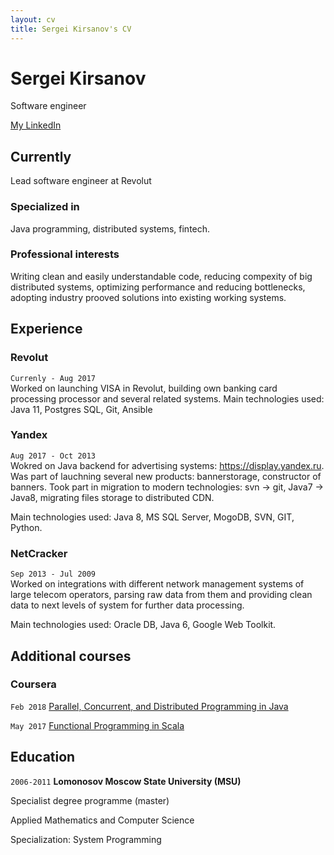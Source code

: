 ```yaml
---
layout: cv
title: Sergei Kirsanov's CV
---
```

# Sergei Kirsanov
Software engineer

<div id="webaddress">
<a href="www.linkedin.com/in/sergeikirsanov">My LinkedIn</a>
</div>


## Currently

Lead software engineer at Revolut

### Specialized in

Java programming, distributed systems, fintech.

### Professional interests

Writing clean and easily understandable code, reducing compexity of big distributed systems, 
optimizing performance and reducing bottlenecks, adopting industry prooved solutions into existing working systems.  

## Experience

### Revolut

`Currenly - Aug 2017`
<br />
Worked on launching VISA in Revolut, building own banking card processing processor and several related systems.
Main technologies used: Java 11, Postgres SQL, Git, Ansible

### Yandex

`Aug 2017 - Oct 2013`
<br />
Wokred on Java backend for advertising systems: https://display.yandex.ru.
Was part of lauchning several new products: bannerstorage, constructor of banners.
Took part in migration to modern technologies: svn -> git, Java7 -> Java8, migrating files storage to distributed CDN.

Main technologies used: Java 8, MS SQL Server, MogoDB, SVN, GIT, Python.

### NetCracker

`Sep 2013 - Jul 2009`
<br />
Worked on integrations with different network management systems of large telecom operators, parsing raw data from them
and providing clean data to next levels of system for further data processing.

Main technologies used: Oracle DB, Java 6, Google Web Toolkit.

## Additional courses

### Coursera

`Feb 2018`
[Parallel, Concurrent, and Distributed Programming in Java](https://www.coursera.org/account/accomplishments/specialization/TYCS23RJZ2X8)


`May 2017`
[Functional Programming in Scala](https://www.coursera.org/account/accomplishments/specialization/JVEQ8MDK35FQ)


## Education


`2006-2011`
__Lomonosov Moscow State University (MSU)__

Specialist degree programme (master)

Applied Mathematics and Computer Science

Specialization: System Programming


<!-- ### Footer

Last updated: June 2022 -->
